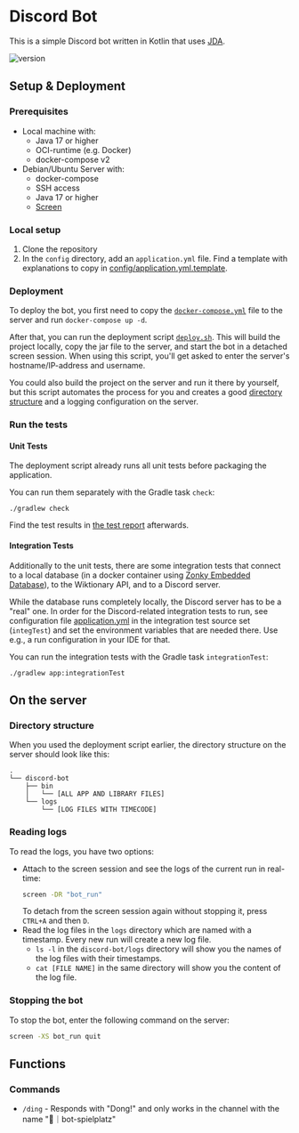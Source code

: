 # Discord Bot
This is a simple Discord bot written in Kotlin that uses [JDA](https://jda.wiki/introduction/jda/).

![version](https://img.shields.io/badge/version-1.0.0-5865F2?style=flat)

## Setup & Deployment


### Prerequisites
* Local machine with:
    * Java 17 or higher
    * OCI-runtime (e.g. Docker)
    * docker-compose v2
* Debian/Ubuntu Server with:
    * docker-compose
    * SSH access
    * Java 17 or higher
    * [Screen](https://www.gnu.org/software/screen/manual/screen.html#Invoking-Screen)

### Local setup
1. Clone the repository
2. In the `config` directory, add an `application.yml` file. Find a template with explanations to copy in [config/application.yml.template](config/application.yml.template).

### Deployment
To deploy the bot, you first need to copy the [`docker-compose.yml`](docker-compose.yml) file to the server and run `docker-compose up -d`.

After that, you can run the deployment script [`deploy.sh`](deploy.sh).
This will build the project locally, copy the jar file to the server, and start the bot in a detached screen session.
When using this script, you'll get asked to enter the server's hostname/IP-address and username.

You could also build the project on the server and run it there by yourself,
but this script automates the process for you
and creates a good [directory structure](#directory-structure) and a logging configuration on the server.

### Run the tests

#### Unit Tests
The deployment script already runs all unit tests before packaging the application.

You can run them separately with the Gradle task `check`:

```shell
./gradlew check
```

Find the test results in [the test report](app/build/reports/tests/test/index.html) afterwards.

#### Integration Tests
Additionally to the unit tests, there are some integration tests that connect to a local database (in a docker container
using [Zonky Embedded Database](https://github.com/zonkyio/embedded-database-spring-test)), to the Wiktionary API, and
to a Discord server.

While the database runs completely locally, the Discord server has to be a "real" one.
In order for the Discord-related integration tests to run, see configuration file [application.yml](app/src/integTest/resources/application.yml)
in the integration test source set (`integTest`) and set the environment variables that are needed there. Use e.g., a
run configuration in your IDE for that.

You can run the integration tests with the Gradle task `integrationTest`:

```shell
./gradlew app:integrationTest
```

## On the server

### Directory structure
When you used the deployment script earlier, the directory structure on the server should look like this:
```
.
└── discord-bot
    ├── bin
    │   └── [ALL APP AND LIBRARY FILES]
    └── logs
        └── [LOG FILES WITH TIMECODE]
```

### Reading logs
To read the logs, you have two options:
* Attach to the screen session and see the logs of the current run in real-time:
    ```bash
    screen -DR "bot_run"
    ```
  To detach from the screen session again without stopping it, press `CTRL+A` and then `D`.
* Read the log files in the `logs` directory which are named with a timestamp.
  Every new run will create a new log file.
  * `ls -l` in the `discord-bot/logs` directory will show you the names of the log files with their timestamps.
  * `cat [FILE NAME]` in the same directory will show you the content of the log file.

### Stopping the bot
To stop the bot, enter the following command on the server:
```bash
screen -XS bot_run quit
```


## Functions

### Commands
* `/ding` - Responds with "Dong!" and only works in the channel with the name "🤖｜bot-spielplatz"